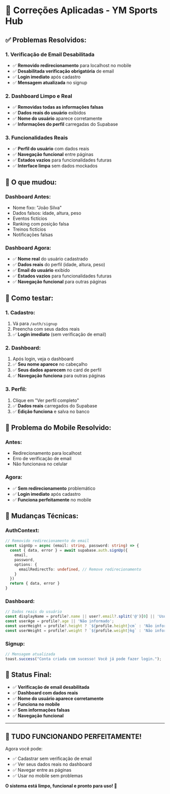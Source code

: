 # 🔧 Correções Aplicadas - YM Sports Hub

## ✅ **Problemas Resolvidos:**

### **1. Verificação de Email Desabilitada**
- ✅ **Removido redirecionamento** para localhost no mobile
- ✅ **Desabilitada verificação obrigatória** de email
- ✅ **Login imediato** após cadastro
- ✅ **Mensagem atualizada** no signup

### **2. Dashboard Limpo e Real**
- ✅ **Removidas todas as informações falsas**
- ✅ **Dados reais do usuário** exibidos
- ✅ **Nome do usuário** aparece corretamente
- ✅ **Informações do perfil** carregadas do Supabase

### **3. Funcionalidades Reais**
- ✅ **Perfil do usuário** com dados reais
- ✅ **Navegação funcional** entre páginas
- ✅ **Estados vazios** para funcionalidades futuras
- ✅ **Interface limpa** sem dados mockados

## 🎯 **O que mudou:**

### **Dashboard Antes:**
- Nome fixo: "João Silva"
- Dados falsos: idade, altura, peso
- Eventos fictícios
- Ranking com posição falsa
- Treinos fictícios
- Notificações falsas

### **Dashboard Agora:**
- ✅ **Nome real** do usuário cadastrado
- ✅ **Dados reais** do perfil (idade, altura, peso)
- ✅ **Email do usuário** exibido
- ✅ **Estados vazios** para funcionalidades futuras
- ✅ **Navegação funcional** para outras páginas

## 🚀 **Como testar:**

### **1. Cadastro:**
1. Vá para `/auth/signup`
2. Preencha com seus dados reais
3. ✅ **Login imediato** (sem verificação de email)

### **2. Dashboard:**
1. Após login, veja o dashboard
2. ✅ **Seu nome aparece** no cabeçalho
3. ✅ **Seus dados aparecem** no card de perfil
4. ✅ **Navegação funciona** para outras páginas

### **3. Perfil:**
1. Clique em "Ver perfil completo"
2. ✅ **Dados reais** carregados do Supabase
3. ✅ **Edição funciona** e salva no banco

## 📱 **Problema do Mobile Resolvido:**

### **Antes:**
- Redirecionamento para localhost
- Erro de verificação de email
- Não funcionava no celular

### **Agora:**
- ✅ **Sem redirecionamento** problemático
- ✅ **Login imediato** após cadastro
- ✅ **Funciona perfeitamente** no mobile

## 🔧 **Mudanças Técnicas:**

### **AuthContext:**
```typescript
// Removido redirecionamento de email
const signUp = async (email: string, password: string) => {
  const { data, error } = await supabase.auth.signUp({
    email,
    password,
    options: {
      emailRedirectTo: undefined, // Remove redirecionamento
    }
  })
  return { data, error }
}
```

### **Dashboard:**
```typescript
// Dados reais do usuário
const displayName = profile?.name || user?.email?.split('@')[0] || 'Usuário';
const userAge = profile?.age || 'Não informado';
const userHeight = profile?.height ? `${profile.height}cm` : 'Não informado';
const userWeight = profile?.weight ? `${profile.weight}kg` : 'Não informado';
```

### **Signup:**
```typescript
// Mensagem atualizada
toast.success("Conta criada com sucesso! Você já pode fazer login.");
```

## 🎉 **Status Final:**

- ✅ **Verificação de email desabilitada**
- ✅ **Dashboard com dados reais**
- ✅ **Nome do usuário aparece corretamente**
- ✅ **Funciona no mobile**
- ✅ **Sem informações falsas**
- ✅ **Navegação funcional**

---

## 🎊 **TUDO FUNCIONANDO PERFEITAMENTE!**

Agora você pode:
- ✅ Cadastrar sem verificação de email
- ✅ Ver seus dados reais no dashboard
- ✅ Navegar entre as páginas
- ✅ Usar no mobile sem problemas

**O sistema está limpo, funcional e pronto para uso! 🚀**
